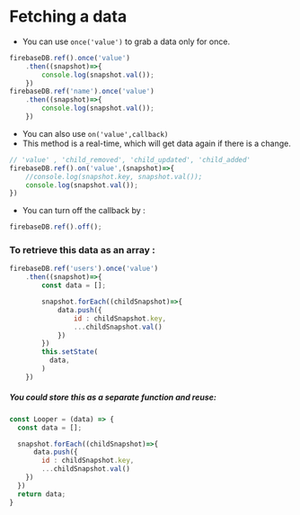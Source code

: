 # Fetching a data

* You can use `once('value')` to grab a data only for once.

```js
firebaseDB.ref().once('value')
    .then((snapshot)=>{
        console.log(snapshot.val());
    })
firebaseDB.ref('name').once('value')
    .then((snapshot)=>{
        console.log(snapshot.val());
    })
```

* You can also use `on('value',callback)`
* This method is a real-time, which will get data again if there is a change.

```js
// 'value' , 'child_removed', 'child_updated', 'child_added'
firebaseDB.ref().on('value',(snapshot)=>{
    //console.log(snapshot.key, snapshot.val());
    console.log(snapshot.val());
})
```

* You can turn off the callback by :

```js
firebaseDB.ref().off();
```

### To retrieve this data as an array :

```js
firebaseDB.ref('users').once('value')
    .then((snapshot)=>{
        const data = [];

        snapshot.forEach((childSnapshot)=>{
            data.push({
                id : childSnapshot.key,
                ...childSnapshot.val()
            })
        })
        this.setState(
          data,
        )
    })
```

##### You could store this as a separate function and reuse:

```js
const Looper = (data) => {
  const data = [];

  snapshot.forEach((childSnapshot)=>{
      data.push({
        id : childSnapshot.key,
        ...childSnapshot.val()
    })
  })
  return data;
}
```
